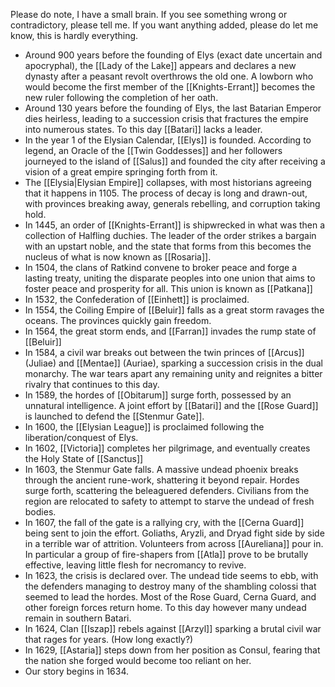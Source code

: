 Please do note, I have a small brain. If you see something wrong or contradictory, please tell me. If you want anything added, please do let me know, this is hardly everything.

-  Around 900 years before the founding of Elys (exact date uncertain and apocryphal), the [[Lady of the Lake]] appears and declares a new dynasty after a peasant revolt overthrows the old one. A lowborn who would become the first member of the [[Knights-Errant]] becomes the new ruler following the completion of her oath.
-   Around 130 years before the founding of Elys, the last Batarian Emperor dies heirless, leading to a succession crisis that fractures the empire into numerous states. To this day [[Batari]] lacks a leader. 
-   In the year 1 of the Elysian Calendar, [[Elys]] is founded. According to legend, an Oracle of the [[Twin Goddesses]] and her followers journeyed to the island of [[Salus]] and founded the city after receiving a vision of a great empire springing forth from it.
-   The [[Elysia|Elysian Empire]] collapses, with most historians agreeing that it happens in 1105. The process of decay is long and drawn-out, with provinces breaking away, generals rebelling, and corruption taking hold.
-   In 1445, an order of [[Knights-Errant]] is shipwrecked in what was then a collection of Halfling duchies. The leader of the order strikes a bargain with an upstart noble, and the state that forms from this becomes the nucleus of what is now known as [[Rosaria]].
-   In 1504, the clans of Ratkind convene to broker peace and forge a lasting treaty, uniting the disparate peoples into one union that aims to foster peace and prosperity for all. This union is known as [[Patkana]]
-   In 1532, the Confederation of [[Einhett]] is proclaimed.
-   In 1554, the Coiling Empire of [[Beluir]] falls as a great storm ravages the oceans. The provinces quickly gain freedom.
-  In 1564,  the great storm ends, and [[Farran]] invades the rump state of [[Beluir]]
-  In 1584, a civil war breaks out between the twin princes of [[Arcus]] (Juliae) and [[Mentae]] (Auriae), sparking a succession crisis in the dual monarchy. The war tears apart any remaining unity and reignites a bitter rivalry that continues to this day.
-  In 1589, the hordes of [[Obitarum]] surge forth, possessed by an unnatural intelligence. A joint effort by [[Batari]] and the [[Rose Guard]] is launched to defend the [[Stenmur Gate]].
-  In 1600, the [[Elysian League]] is proclaimed following the liberation/conquest of Elys.
-  In 1602, [[Victoria]] completes her pilgrimage, and eventually creates the Holy State of [[Sanctus]]
- In 1603, the Stenmur Gate falls. A massive undead phoenix breaks through the ancient rune-work, shattering it beyond repair. Hordes surge forth, scattering the beleaguered defenders. Civilians from the region are relocated to safety to attempt to starve the undead of fresh bodies.
- In 1607, the fall of the gate is a rallying cry, with the [[Cerna Guard]] being sent to join the effort. Goliaths, Aryzli, and Dryad fight side by side in a terrible war of attrition. Volunteers from across [[Aureliana]] pour in. In particular a group of fire-shapers from [[Atla]] prove to be brutally effective, leaving little flesh for necromancy to revive.
- In 1623, the crisis is declared over. The undead tide seems to ebb, with the defenders managing to destroy many of the shambling colossi that seemed to lead the hordes. Most of the Rose Guard, Cerna Guard, and other foreign forces return home. To this day however many undead remain in southern Batari.
- In 1624, Clan [[Iszap]] rebels against [[Arzyl]] sparking a brutal civil war that rages for years. (How long exactly?)
-  In 1629, [[Astaria]] steps down from her position as Consul, fearing that the nation she forged would become too reliant on her.
-   Our story begins in 1634.

